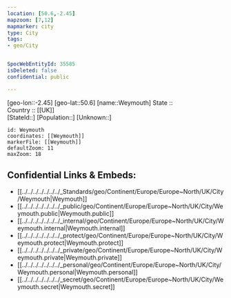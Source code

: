 ```yaml
---
location: [50.6,-2.45] 
mapzoom: [7,12] 
mapmarker: city 
type: City
tags:
- geo/City


SpocWebEntityId: 35585
isDeleted: false
confidential: public

---
```

[geo-lon::-2.45] 
[geo-lat::50.6] 
[name::Weymouth] 
State ::  
Country :: [[UK]]  
[StateId::] 
[Population::] 
[Unknown::] 


```leaflet
id: Weymouth
coordinates: [[Weymouth]] 
markerFile: [[Weymouth]] 
defaultZoom: 11 
maxZoom: 18
```


## Confidential Links & Embeds: 
- [[../../../../../../../_Standards/geo/Continent/Europe/Europe~North/UK/City/Weymouth|Weymouth]] 
- [[../../../../../../../_public/geo/Continent/Europe/Europe~North/UK/City/Weymouth.public|Weymouth.public]] 
- [[../../../../../../../_internal/geo/Continent/Europe/Europe~North/UK/City/Weymouth.internal|Weymouth.internal]] 
- [[../../../../../../../_protect/geo/Continent/Europe/Europe~North/UK/City/Weymouth.protect|Weymouth.protect]] 
- [[../../../../../../../_private/geo/Continent/Europe/Europe~North/UK/City/Weymouth.private|Weymouth.private]] 
- [[../../../../../../../_personal/geo/Continent/Europe/Europe~North/UK/City/Weymouth.personal|Weymouth.personal]] 
- [[../../../../../../../_secret/geo/Continent/Europe/Europe~North/UK/City/Weymouth.secret|Weymouth.secret]] 
